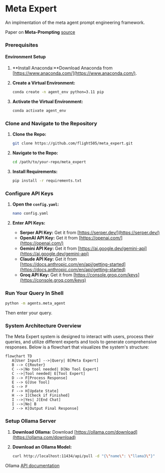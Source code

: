 # Meta Expert

An implmentation of the meta agent prompt engineering framework.

Paper on **Meta-Prompting** [source](https://arxiv.black/pdf/2401.12954)

### Prerequisites

#### Environment Setup

1. **Install Anaconda:**Download Anaconda from [https://www.anaconda.com/](https://www.anaconda.com/).
2. **Create a Virtual Environment:**

   ```bash
   conda create -n agent_env python=3.11 pip
   ```
3. **Activate the Virtual Environment:**

   ```bash
   conda activate agent_env
   ```

### Clone and Navigate to the Repository

1. **Clone the Repo:**

   ```bash
   git clone https://github.com/flight505/meta_expert.git
   ```
2. **Navigate to the Repo:**

   ```bash
   cd /path/to/your-repo/meta_expert
   ```
3. **Install Requirements:**

   ```bash
   pip install -r requirements.txt
   ```

### Configure API Keys

1. **Open the `config.yaml`:**

   ```bash
   nano config.yaml
   ```
2. **Enter API Keys:**

   - **Serper API Key:** Get it from [https://serper.dev/](https://serper.dev/)
   - **OpenAI API Key:** Get it from [https://openai.com/](https://openai.com/)
   - **Gemini API Key:** Get it from [https://ai.google.dev/gemini-api](https://ai.google.dev/gemini-api)
   - **Claude API Key:** Get it from [https://docs.anthropic.com/en/api/getting-started](https://docs.anthropic.com/en/api/getting-started)
   - **Groq API Key:** Get it from [https://console.groq.com/keys](https://console.groq.com/keys)

### Run Your Query In Shell

```bash
python -m agents.meta_agent
```

Then enter your query.

### System Architecture Overview

The Meta Expert system is designed to interact with users, process their queries, and utilize different experts and tools to generate comprehensive responses. Below is a flowchart that visualizes the system's structure:

```mermaid
flowchart TD
   A[User Input] -->|Query| B[Meta Expert]
   B --> C{Router}
   C -->|No tool needed| D[No Tool Expert]
   C -->|Tool needed| E[Tool Expert]
   D --> F[Process Response]
   E --> G[Use Tool]
   G --> F
   F --> H[Update State]
   H --> I[Check if Finished]
   I -->|Yes| J[End Chat]
   I -->|No| B
   J --> K[Output Final Response]
```


### Setup Ollama Server

1. **Download Ollama:**
   Download [https://ollama.com/download](https://ollama.com/download)
2. **Download an Ollama Model:**

   ```bash
   curl http://localhost:11434/api/pull -d "{\"name\": \"llama3\"}"
   ```

Ollama [API documentation](https://github.com/ollama/ollama/blob/main/docs/api.md#list-local-models)
